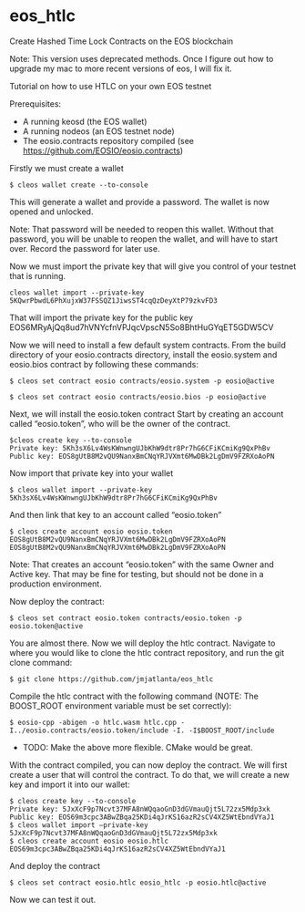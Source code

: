 # eos_htlc
Create Hashed Time Lock Contracts on the EOS blockchain

Note: This version uses deprecated methods. Once I figure out how to upgrade my mac to more recent versions of eos, I will fix it.

Tutorial on how to use HTLC on your own EOS testnet

Prerequisites:

- A running keosd (the EOS wallet)
- A running nodeos (an EOS testnet node)
- The eosio.contracts repository compiled (see https://github.com/EOSIO/eosio.contracts)

Firstly we must create a wallet

`$ cleos wallet create --to-console`

This will generate a wallet and provide a password. The wallet is now opened and unlocked.

Note: That password will be needed to reopen this wallet. Without that password, you will be unable to reopen the wallet, and will have to start over. Record the password for later use.

Now we must import the private key that will give you control of your testnet that is running.

`cleos wallet import --private-key 5KQwrPbwdL6PhXujxW37FSSQZ1JiwsST4cqQzDeyXtP79zkvFD3`

That will import the private key for the public key EOS6MRyAjQq8ud7hVNYcfnVPJqcVpscN5So8BhtHuGYqET5GDW5CV

Now we will need to install a few default system contracts. From the build directory of your eosio.contracts directory, install the eosio.system and eosio.bios contract by following these commands:

`$ cleos set contract eosio contracts/eosio.system -p eosio@active`

`$ cleos set contract eosio contracts/eosio.bios -p eosio@active`

Next, we will install the eosio.token contract Start by creating an account called “eosio.token”, who will be the owner of the contract.

```
$cleos create key --to-console
Private key: 5Kh3sX6Lv4WsKWnwngUJbKhW9dtr8Pr7hG6CFiKCmiKg9QxPhBv
Public key: EOS8gUtB8M2vQU9NanxBmCNqYRJVXmt6MwDBk2LgDmV9FZRXoAoPN
```

Now import that private key into your wallet

`$ cleos wallet import --private-key 5Kh3sX6Lv4WsKWnwngUJbKhW9dtr8Pr7hG6CFiKCmiKg9QxPhBv`

And then link that key to an account called “eosio.token”

`$ cleos create account eosio eosio.token EOS8gUtB8M2vQU9NanxBmCNqYRJVXmt6MwDBk2LgDmV9FZRXoAoPN EOS8gUtB8M2vQU9NanxBmCNqYRJVXmt6MwDBk2LgDmV9FZRXoAoPN`

Note: That creates an account “eosio.token” with the same Owner and Active key. That may be fine for testing, but should not be done in a production environment.

Now deploy the contract:

`$ cleos set contract eosio.token contracts/eosio.token -p eosio.token@active`

You are almost there. Now we will deploy the htlc contract. Navigate to where you would like to clone the htlc contract repository, and run the git clone command:

`$ git clone https://github.com/jmjatlanta/eos_htlc`

Compile the htlc contract with the following command (NOTE: The BOOST_ROOT environment variable must be set correctly):

`$ eosio-cpp -abigen -o htlc.wasm htlc.cpp -I../eosio.contracts/eosio.token/include -I. -I$BOOST_ROOT/include`

- TODO: Make the above more flexible. CMake would be great.

With the contract compiled, you can now deploy the contract. We will first create a user that will control the contract. To do that, we will create a new key and import it into our wallet:

```
$ cleos create key --to-console
Private key: 5JxXcF9p7Ncvt37MFA8nWQqaoGnD3dGVmauQjt5L72zx5Mdp3xk
Public key: EOS69m3cpc3ABwZBqa25KDi4qJrKS16azR2sCV4XZ5WtEbndVYaJ1
$ cleos wallet import —private-key 5JxXcF9p7Ncvt37MFA8nWQqaoGnD3dGVmauQjt5L72zx5Mdp3xk
$ cleos create account eosio eosio.htlc EOS69m3cpc3ABwZBqa25KDi4qJrKS16azR2sCV4XZ5WtEbndVYaJ1
```

And deploy the contract

`$ cleos set contract eosio.htlc eosio_htlc -p eosio.htlc@active`

Now we can test it out.
